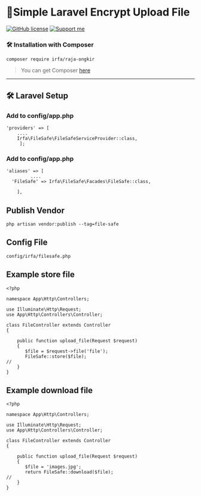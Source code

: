
# 🚀Simple Laravel Encrypt Upload File
[![GitHub license](https://img.shields.io/github/license/irfaardy/raja-ongkir?style=flat-square)](https://github.com/irfaardy/raja-ongkir/blob/master/LICENSE) [![Support me](https://img.shields.io/badge/Support-Buy%20me%20a%20coffee-yellow.svg?style=flat-square)](https://www.buymeacoffee.com/OBaAofN)
<h3>🛠️ Installation with Composer </h3>

    composer require irfa/raja-ongkir

>You can get Composer [ here]( https://getcomposer.org/download/)

***


<h2>🛠️ Laravel Setup </h2>

<h3>Add to config/app.php</h3>

    'providers' => [
        ....
        Irfa\FileSafe\FileSafeServiceProvider::class,
         ];



<h3>Add to config/app.php</h3>

    'aliases' => [
             ....
      'FileSafe' => Irfa\FileSafe\Facades\FileSafe::class,
    
        ],

  <h2>Publish Vendor</h2>


    php artisan vendor:publish --tag=file-safe

<h2>Config File</h2>

    config/irfa/filesafe.php

<h2>Example store file</h2>


    <?php
    
    namespace App\Http\Controllers;
    
    use Illuminate\Http\Request;
    use App\Http\Controllers\Controller;
    
    class FileController extends Controller
    {
       
        public function upload_file(Request $request)
        {
           $file = $request->file('file');
           FileSafe::store($file);
    //
        }
    }

<h2>Example download file</h2>


    <?php
    
    namespace App\Http\Controllers;
    
    use Illuminate\Http\Request;
    use App\Http\Controllers\Controller;
    
    class FileController extends Controller
    {
       
        public function upload_file(Request $request)
        {
           $file = 'images.jpg';
           return FileSafe::download($file);
    //
        }
    }

